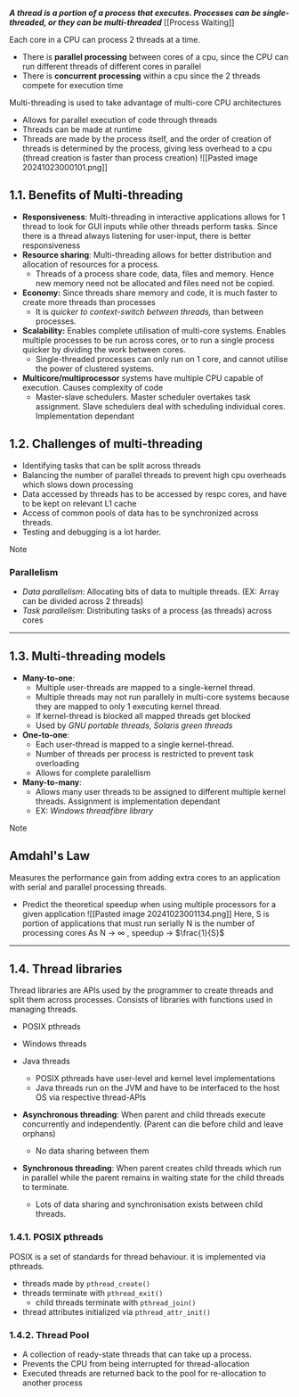 ***A thread is a portion of a process that executes. Processes can be single-threaded, or they can be multi-threaded***
[[Process Waiting]]

Each core in a CPU can process 2 threads at a time.
- There is **parallel processing** between cores of a cpu, since the CPU can run different threads of different cores in parallel 
- There is **concurrent processing** within a cpu since the 2 threads compete for execution time

Multi-threading is used to take advantage of multi-core CPU architectures
- Allows for parallel execution of code through threads
- Threads can be made at runtime
- Threads are made by the process itself, and the order of creation of threads is determined by the process, giving less overhead to a cpu (thread creation is faster than process creation)
![[Pasted image 20241023000101.png]]
## 1.1. Benefits of Multi-threading
- **Responsiveness**: Multi-threading in interactive applications allows for 1 thread to look for GUI inputs while other threads perform tasks. Since there is a thread always listening for user-input, there is better responsiveness
- **Resource sharing**: Multi-threading allows for better distribution and allocation of resources for a process. 
	- Threads of a process share code, data, files and memory. Hence new memory need not be allocated and files need not be copied.
- **Economy:** Since threads share memory and code, it is much faster to create more threads than processes
	- It is *quicker to context-switch between threads,* than between processes.
- **Scalability:** Enables complete utilisation of multi-core systems. Enables multiple processes to be run across cores, or to run a single process quicker by dividing the work between cores. 
	- Single-threaded processes can only run on 1 core, and cannot utilise the power of clustered systems. 
- **Multicore/multiprocessor** systems have multiple CPU capable of execution. Causes complexity of code
	- Master-slave schedulers. Master scheduler overtakes task assignment. Slave schedulers deal with scheduling individual cores. Implementation dependant
## 1.2. Challenges of multi-threading
- Identifying tasks that can be split across threads
- Balancing the number of parallel threads to prevent high cpu overheads which slows down processing
- Data accessed by threads has to be accessed by respc cores, and have to be kept on relevant L1 cache
- Access of common pools of data has to be synchronized across threads.
- Testing and debugging is a lot harder.

> [!NOTE]
> ### Parallelism
> - *Data parallelism*: Allocating bits of data to multiple threads. (EX: Array can be divided across 2 threads)	
> - *Task parallelism*: Distributing tasks of a process (as threads) across cores

---
## 1.3. Multi-threading models
- **Many-to-one**:
	- Multiple user-threads are mapped to a single-kernel thread.
	- Multiple threads may not run parallely in multi-core systems because they are mapped to only 1 executing kernel thread.
	- If kernel-thread is blocked all mapped threads get blocked
	- Used by *GNU portable threads, Solaris green threads*
- **One-to-one**:
	- Each user-thread is mapped to a single kernel-thread.
	- Number of threads per process is restricted to prevent task overloading
	- Allows for complete paralellism
- **Many-to-many**:
	- Allows many user threads to be assigned to different multiple kernel threads. Assignment is implementation dependant
	- EX: *Windows threadfibre library*



> [!NOTE] 
> ## Amdahl's Law
> Measures the performance gain from adding extra cores to an application with serial and parallel processing threads.
> - Predict the theoretical speedup when using multiple processors for a given application
> ![[Pasted image 20241023001134.png]]
> Here, 
> 	S is portion of applications that must run serially
> 	N is the number of processing cores
> As N -> $\infty$ , speedup -> $\frac{1}{S}$ 

---
## 1.4. Thread libraries
Thread libraries are APIs used by the programmer to create threads and split them across processes. Consists of libraries with functions used in managing threads.
- POSIX pthreads
- Windows threads
- Java threads
	- POSIX pthreads have user-level and kernel level implementations
	- Java threads run on the JVM and have to be interfaced to the host OS via respective thread-APIs

- **Asynchronous threading**: When parent and child threads execute concurrently and independently. (Parent can die before child and leave orphans)
	- No data sharing between them
- **Synchronous threading**: When parent creates child threads which run in parallel while the parent remains in waiting state for the child threads to terminate.
	- Lots of data sharing and synchronisation exists between child threads.

### 1.4.1. POSIX pthreads
POSIX is a set of standards for thread behaviour. it is implemented via pthreads.
- threads made by `pthread_create()`
- threads terminate with `pthread_exit()`
	- child threads terminate with `pthread_join()`
- thread attributes initialized via `pthread_attr_init()`
### 1.4.2. Thread Pool
- A collection of ready-state threads that can take up a process.
- Prevents the CPU from being interrupted for thread-allocation
- Executed threads are returned back to the pool for re-allocation to another process
